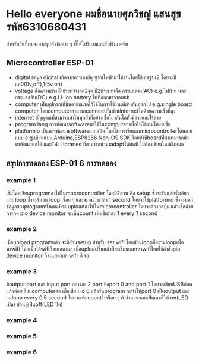 # Hello everyone ผมชื่อนายศุภวิชญ์ แสนสุข รหัส6310680431
สำหรับวันนี้ผมจะมาสรุปหัวข้อต่าง ๆ ที่ได้ไปรับชมและรับฟังมาครับ

## Microcontroller ESP-01
- digital ข้อมูล digital เกิดจากการเอาสัญญาณไฟฟ้ามาใช้งานโดยใช้เลขฐาน2 โดยจะมีแค่0(0v,off),1(5v,on) 
- voltage คือความต่างศักย์ระหว่างจุด2จุด มี2ประเภทคือ กระแสตรง(AC) e.g.ไฟบ้าน และ กระแสสลับ(DC) e.g.Li-ion battery,ไฟที่ออกมาจากusb
- computer เป็นอุปกรณ์ที่มีหลายขนาดไว้ใช้ในการใช้งานที่ต่างกันออกไป e.g.single board computer โดยcomputerสามารถconnectกันผ่านinternetไดด้วยความเร็วที่สูง
- internet สัญญาณที่สามารถทำให้ทุกสิ่งที่อย่างเชื่อโยงกันได้ทั้งมีสายและไร้สาย
- program lang การพัฒนาsoftwareมาใช้ในcomputer เพื่อให้ใช้งานได้ง่ายขึ้น
- platformio เป็นการพัฒนาsoftwareแบบเปิด โดยใช้การเขียนลงmicrocontrollerได้หลายแบบ e.g.เขียนแบบ Arduino,ESP8266 Non-OS SDK โดยยังมีboardที่สามามารถนำมาพัฒนาต่อได้ และยังมี Libraries ที่สามารถนำมาadaptได้ทันที ไม่ต้องเขียนใหม่ทั้งหมด

## สรุปการทดลอง ESP-01 6 การทดลอง
### example 1  
เริ่มโดยเขียนprogramลงไปในmocrocontroller โดยมี2ส่วน คือ setup ซึ่งจะรันแค่ครั้งเดียว และ loop ซึ่งจะรันวน loop เรื่อย ๆ และจะหน่วงเวลา 1 second โดยจะใช้platformio ซึ่งจะบอกข้อมูลของprogramทั้งหมดที่จะ uploadลงไปในmicrocontroller โดยจะต้องกดปุ่ม แล้วเช็คด้วยการกด pio device monitor จะเห็นcount เพิ่มขึ้นทีละ 1 every 1 second
### example 2
เมื่อupload programแล้ว จะมีส่วนsetup สำหรับ set wifi โดยส่วนloopก็จะวนloopเพื่อหาwifi โดยเมื่อได้wifiก็จะแสดงผล เมื่อuploadขึ้นแล้วก็จะเริ่มscanหาwifiโดยใช้คำสั่งpio device monitor ก็จะแสดงผล wifi ที่เจอ
### example 3
มีoutput port และ input port อย่างละ 2 port คือport 0 and port 1 โดยจะเสียบUSBก่อนแล้วค่อยเสียบcomputerต่อ เมื่อเสียบ io 0 แล้วรันprogram จะทำให้port 0 เป็นoutput และวนloop every 0.5 second โดยจะเพิ่มcountไปเรื่อย ๆ ถ้าจำนวนรอบเป็นเลขคี่ให้ on(LED เปิด) ส่วนคู่เป็นoff(LED ปิด)
### example 4
### example 5
### example 6
